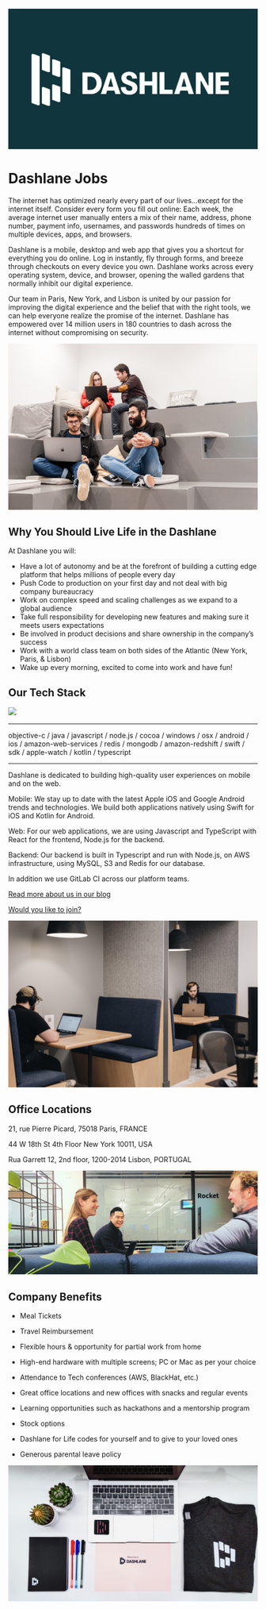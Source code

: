 ![](https://github.com/PauliinaMyllyntaus/we-are-hiring/blob/master/Dashlanelogo.jpg)

Dashlane Jobs
=============

The internet has optimized nearly every part of our lives...except for the internet itself. Consider every form you fill out online: Each week, the average internet user manually enters a mix of their name, address, phone number, payment info, usernames, and passwords hundreds of times on multiple devices, apps, and browsers.

Dashlane is a mobile, desktop and web app that gives you a shortcut for everything you do online. Log in instantly, fly through forms, and breeze through checkouts on every device you own. Dashlane works across every operating system, device, and browser, opening the walled gardens that normally inhibit our digital experience.

Our team in Paris, New York, and Lisbon is united by our passion for improving the digital experience and the belief that with the right tools, we can help everyone realize the promise of the internet. Dashlane has empowered over 14 million users in 180 countries to dash across the internet without compromising on security.

![](https://github.com/PauliinaMyllyntaus/we-are-hiring/blob/master/Living%20Offices%20-%20Dashlane%20(low%20res%20-%20for%20web)%20049.jpg)

Why You Should Live Life in the Dashlane
-------------
At Dashlane you will:
- Have a lot of autonomy and be at the forefront of building a cutting edge platform that helps millions of people every day
- Push Code to production on your first day and not deal with big company bureaucracy
- Work on complex speed and scaling challenges as we expand to a global audience
- Take full responsibility for developing new features and making sure it meets users expectations
- Be involved in product decisions and share ownership in the company’s success
- Work with a world class team on both sides of the Atlantic (New York, Paris, & Lisbon)
- Wake up every morning, excited to come into work and have fun!

Our Tech Stack
--------------
![](https://github.com/PauliinaMyllyntaus/we-are-hiring/blob/master/DevworkingParis.jpg)
- - - - - - - -
objective-c / java / javascript / node.js / cocoa / windows / osx / android / ios / amazon-web-services / redis / mongodb / amazon-redshift / swift / sdk / apple-watch / kotlin / typescript
- - - - -

Dashlane is dedicated to building high-quality user experiences on mobile and on the web.

Mobile: We stay up to date with the latest Apple iOS and Google Android trends and technologies. We build both applications natively using Swift for iOS and Kotlin for Android.

Web: For our web applications, we are using Javascript and TypeScript with React for the frontend, Node.js for the backend.

Backend: Our backend is built in Typescript and run with Node.js, on AWS infrastructure, using MySQL, S3 and Redis for our database.

In addition we use GitLab CI across our platform teams.

[Read more about us in our blog](https://blog.dashlane.com/category/engineering/)

[Would you like to join?](https://www.dashlane.com/about/careers)

![](https://github.com/PauliinaMyllyntaus/we-are-hiring/blob/master/booths1-min.jpg)

Office Locations
------------------

21, rue Pierre Picard, 75018 Paris, FRANCE

44 W 18th St 4th Floor New York 10011, USA

Rua Garrett 12, 2nd floor, 1200-2014 Lisbon, PORTUGAL

![](https://github.com/PauliinaMyllyntaus/we-are-hiring/blob/master/5_couches.png)

Company Benefits
------------------
- Meal Tickets

- Travel Reimbursement

- Flexible hours & opportunity for partial work from home

- High-end hardware with multiple screens; PC or Mac as per your choice

- Attendance to Tech conferences (AWS, BlackHat, etc.)

- Great office locations and new offices with snacks and regular events

- Learning opportunities such as hackathons and a mentorship program

- Stock options

- Dashlane for Life codes for yourself and to give to your loved ones

- Generous parental leave policy

![](https://github.com/PauliinaMyllyntaus/we-are-hiring/blob/master/IMG_20200212_135831_2.jpeg)
